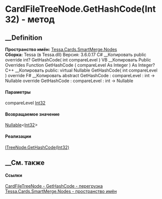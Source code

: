 # CardFileTreeNode.GetHashCode(Int32) - метод
##  __Definition
 **Пространство имён:**
[Tessa.Cards.SmartMerge.Nodes](N_Tessa_Cards_SmartMerge_Nodes.htm)  
 **Сборка:** Tessa (в Tessa.dll) Версия: 3.6.0.17
C# __Копировать
     public override int? GetHashCode(
    	int compareLevel
    )
VB __Копировать
     Public Overrides Function GetHashCode ( 
    	compareLevel As Integer
    ) As Integer?
C++ __Копировать
     public:
    virtual Nullable<int> GetHashCode(
    	int compareLevel
    ) override
F# __Копировать
     abstract GetHashCode : 
            compareLevel : int -> Nullable<int> 
    override GetHashCode : 
            compareLevel : int -> Nullable<int> 
#### Параметры
compareLevel [Int32](https://learn.microsoft.com/dotnet/api/system.int32)
#### Возвращаемое значение
[Nullable](https://learn.microsoft.com/dotnet/api/system.nullable-1)<[Int32](https://learn.microsoft.com/dotnet/api/system.int32)>
#### Реализации
[ITreeNode<TMergeObject>.GetHashCode(Int32)](M_Tessa_SmartMerge_ITreeNode_1_GetHashCode.htm)  
##  __См. также
#### Ссылки
[CardFileTreeNode - ](T_Tessa_Cards_SmartMerge_Nodes_CardFileTreeNode.htm)
[GetHashCode -
перегрузка](Overload_Tessa_Cards_SmartMerge_Nodes_CardFileTreeNode_GetHashCode.htm)
[Tessa.Cards.SmartMerge.Nodes - пространство
имён](N_Tessa_Cards_SmartMerge_Nodes.htm)

